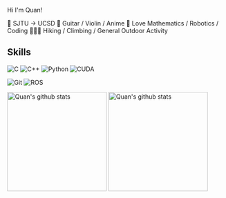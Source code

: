 Hi I'm Quan!

🔭 SJTU -> UCSD
🎸 Guitar / Violin / Anime
🤔 Love Mathematics / Robotics / Coding
🧗🏻‍♀️ Hiking / Climbing / General Outdoor Activity

## Skills
![C](https://img.shields.io/badge/-C-239DFF?style=flat-square&logo=c&logoColor=white)
![C++](https://img.shields.io/badge/-C%2B%2B-00599C?style=flat-square&logo=c%2B%2B&logoColor=white)
![Python](https://img.shields.io/badge/-Python-3776AB?style=flat-square&logo=Python&logoColor=white)
![CUDA](https://img.shields.io/badge/-CUDA-76B900?style=flat-square&logo=NVIDIA&logoColor=white)

![Git](https://img.shields.io/badge/-Git-F05032?style=flat-square&logo=git&logoColor=white)
![ROS](https://img.shields.io/badge/-ROS-blue?logo=ros)

<p align="left">
<img alt="Quan's github stats" height='230' src="https://github-readme-stats.vercel.app/api?username=CHOcho-quan&show_icons=true&include_all_commits=true&count_private=true&theme=dracula">
<img alt="Quan's github stats" height='230' src="https://github-readme-stats.vercel.app/api/top-langs/?username=CHOcho-quan&hide=c,javascript&theme=dracula&layout=compact">
</p>


<!--
**shineyruan/shineyruan** is a ✨ _special_ ✨ repository because its `README.md` (this file) appears on your GitHub profile.

Here are some ideas to get you started:

- 🔭 I’m currently working on ...
- 🌱 I’m currently learning ...
- 👯 I’m looking to collaborate on ...
- 🤔 I’m looking for help with ...
- 💬 Ask me about ...
- 📫 How to reach me: ...
- 😄 Pronouns: ...
- ⚡ Fun fact: ...
-->
